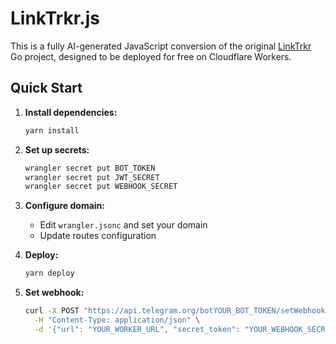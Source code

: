 # LinkTrkr.js

This is a fully AI-generated JavaScript conversion of the original [LinkTrkr](https://github.com/itsamirhn/linktrkr) Go project, designed to be deployed for free on Cloudflare Workers.

## Quick Start

1. **Install dependencies:**

   ```bash
   yarn install
   ```

2. **Set up secrets:**

   ```bash
   wrangler secret put BOT_TOKEN
   wrangler secret put JWT_SECRET
   wrangler secret put WEBHOOK_SECRET
   ```

3. **Configure domain:**
   - Edit `wrangler.jsonc` and set your domain
   - Update routes configuration

4. **Deploy:**

   ```bash
   yarn deploy
   ```

5. **Set webhook:**

   ```bash
   curl -X POST "https://api.telegram.org/botYOUR_BOT_TOKEN/setWebhook" \
     -H "Content-Type: application/json" \
     -d '{"url": "YOUR_WORKER_URL", "secret_token": "YOUR_WEBHOOK_SECRET"}'
   ```
